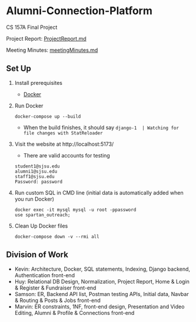 # Alumni-Connection-Platform

CS 157A Final Project

Project Report: [ProjectReport.md](https://github.com/kevintsoii/Alumni-Connection-Platform/blob/main/ProjectReport.md)

Meeting Minutes: [meetingMinutes.md](https://github.com/kevintsoii/Alumni-Connection-Platform/blob/main/meetingMinutes.md)

## Set Up

1. Install prerequisites

   - [Docker](https://www.docker.com/)

2. Run Docker

   ```
   docker-compose up --build
   ```

   - When the build finishes, it should say `django-1  | Watching for file changes with StatReloader`

3. Visit the website at http://localhost:5173/

   - There are valid accounts for testing

   ```
   student1@sjsu.edu
   alumni1@sjsu.edu
   staff1@sjsu.edu
   Password: password
   ```

4. Run custom SQL in CMD line (initial data is automatically added when you run Docker)

   ```
   docker exec -it mysql mysql -u root -ppassword
   use spartan_outreach;
   ```

6. Clean Up Docker files

   ```
   docker-compose down -v --rmi all
   ```

## Division of Work

- Kevin: Architecture, Docker, SQL statements, Indexing, Django backend, Authentication front-end
- Huy: Relational DB Design, Normalization, Project Report, Home & Login & Register & Fundraiser front-end
- Samson: ER, Backend API list, Postman testing APIs, Initial data, Navbar & Routing & Posts & Jobs front-end
- Marvin: ER constraints, 1NF, front-end design, Presentation and Video Editing, Alumni & Profile & Connections front-end
